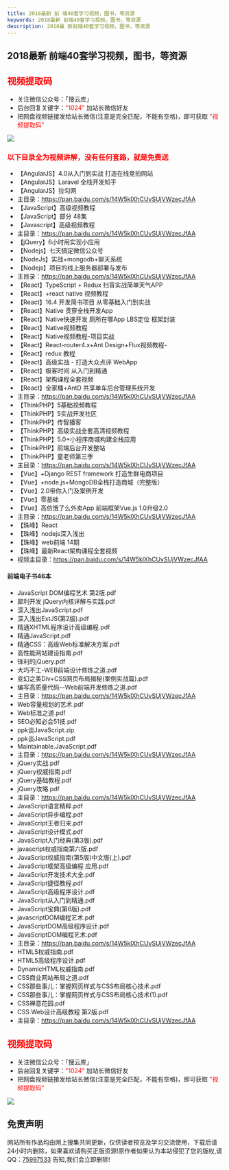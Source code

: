 ```yaml
---
title: 2018最新 前 端40套学习视频，图书，等资源
keywords: 2018最新 前端40套学习视频，图书，等资源
description: 2018最 新前端40套学习视频，图书，等资源
---
```


## 2018最新 前端40套学习视频，图书，等资源

## <span style="color: #FF0000;">视频提取码</span>

- 关注微信公众号：「搜云库」
- 后台回复关键字：<span style="color: #FF0000;">"1024"</span> 加站长微信好友
- 把网盘视频链接发给站长微信(注意是完全匹配，不能有空格)，即可获取 <span style="color: #FF0000;">"视频提取码"</span>

![][1]

[1]: https://team.souyunku.com/img/souyunku.png

### <span style="color: #FF0000;">以下目录全为视频讲解，没有任何套路，就是免费送</span>

- 【AngularJS】4.0从入门到实战 打造在线竞拍网站
- 【AngularJS】Laravel 全栈开发知乎
- 【AngularJS】拉勾网
- 主目录：https://pan.baidu.com/s/14W5klXhCUvSUjVWzecJfAA 
- 【JavaScript】高级视频教程
- 【JavaScript】部分 48集
- 【Javascript】高级视频教程
- 主目录：https://pan.baidu.com/s/14W5klXhCUvSUjVWzecJfAA 
- 【jQuery】6小时用实现小应用
- 【Nodejs】七天搞定微信公众号
- 【NodeJs】实战+mongodb+聊天系统
- 【Nodejs】项目的线上服务器部署与发布
- 主目录：https://pan.baidu.com/s/14W5klXhCUvSUjVWzecJfAA 
- 【React】TypeScript + Redux 扫盲实战简单天气APP
- 【React】+react native 视频教程
- 【React】16.4 开发简书项目 从零基础入门到实战
- 【React】Native 贯穿全栈开发App
- 【React】Native快速开发 厕所在哪App LBS定位 框架封装
- 【React】Native视频教程
- 【React】Native视频教程-项目实战
- 【React】React-router4.x+Ant Design+Flux视频教程-
- 【React】redux 教程
- 【React】高级实战 - 打造大众点评 WebApp
- 【React】极客时间 从入门到精通
- 【React】架构课程全套视频
- 【React】全家桶+AntD 共享单车后台管理系统开发
- 主目录：https://pan.baidu.com/s/14W5klXhCUvSUjVWzecJfAA 
- 【ThinkPHP】5基础视频教程
- 【ThinkPHP】5实战开发社区
- 【ThinkPHP】传智播客
- 【ThinkPHP】高级实战全套高清视频教程
- 【ThinkPHP】5.0+小程序商城构建全栈应用
- 【ThinkPHP】前端后台开发整站
- 【ThinkPHP】童老师第三季
- 主目录：https://pan.baidu.com/s/14W5klXhCUvSUjVWzecJfAA 
- 【Vue】+Django REST framework 打造生鲜电商项目
- 【Vue】+node.js+MongoDB全栈打造商城（完整版）
- 【Vue】2.0带你入门及案例开发
- 【Vue】零基础
- 【Vue】高仿饿了么外卖App 前端框架Vue.js 1.0升级2.0
- 主目录：https://pan.baidu.com/s/14W5klXhCUvSUjVWzecJfAA 
- 【珠峰】React
- 【珠峰】nodejs深入浅出
- 【珠峰】web前端 14期
- 【珠峰】最新React架构课程全套视频
- 视频主目录：https://pan.baidu.com/s/14W5klXhCUvSUjVWzecJfAA 

#### 前端电子书46本

- JavaScript DOM编程艺术 第2版.pdf
- 犀利开发 jQuery内核详解与实践.pdf
- 深入浅出JavaScript.pdf
- 深入浅出ExtJS(第2版).pdf
- 精通XHTML程序设计高级编程.pdf
- 精通JavaScript.pdf
- 精通CSS：高级Web标准解决方案.pdf
- 高性能网站建设指南.pdf
- 锋利的jQuery.pdf
- 大巧不工-WEB前端设计修炼之道.pdf
- 变幻之美Div+CSS网页布局揭秘(案例实战篇).pdf
- 编写高质量代码--Web前端开发修炼之道.pdf
- 主目录：https://pan.baidu.com/s/14W5klXhCUvSUjVWzecJfAA 
- Web容量规划的艺术.pdf
- Web标准之道.pdf
- SEO必知必会51技.pdf
- ppk谈JavaScript.zip
- ppk谈JavaScript.pdf
- Maintainable.JavaScript.pdf
- 主目录：https://pan.baidu.com/s/14W5klXhCUvSUjVWzecJfAA 
- jQuery实战.pdf
- jQuery权威指南.pdf
- jQuery基础教程.pdf
- jQuery攻略.pdf
- 主目录：https://pan.baidu.com/s/14W5klXhCUvSUjVWzecJfAA 
- JavaScript语言精粹.pdf
- JavaScript异步编程.pdf
- JavaScript王者归来.pdf
- JavaScript设计模式.pdf
- JavaScript入门经典(第3版).pdf
- javascript权威指南第六版.pdf
- JavaScript权威指南(第5版)中文版(上).pdf
- JavaScript框架高级编程 应用.pdf
- JavaScript开发技术大全.pdf
- JavaScript捷径教程.pdf
- JavaScript高级程序设计.pdf
- JavaScript从入门到精通.pdf
- JavaScript宝典(第6版).pdf
- javascriptDOM编程艺术.pdf
- JavaScriptDOM高级程序设计.pdf
- JavaScriptDOM编程艺术.pdf
- 主目录：https://pan.baidu.com/s/14W5klXhCUvSUjVWzecJfAA 
- HTML5权威指南.pdf
- HTML5高级程序设计.pdf
- DynamicHTML权威指南.pdf
- CSS商业网站布局之道.pdf
- CSS那些事儿：掌握网页样式与CSS布局核心技术.pdf
- CSS那些事儿：掌握网页样式与CSS布局核心技术(1).pdf
- CSS禅意花园.pdf
- CSS Web设计高级教程 第2版.pdf
- 主目录：https://pan.baidu.com/s/14W5klXhCUvSUjVWzecJfAA 

## <span style="color: #FF0000;">视频提取码</span>

- 关注微信公众号：「搜云库」
- 后台回复关键字：<span style="color: #FF0000;">"1024"</span> 加站长微信好友
- 把网盘视频链接发给站长微信(注意是完全匹配，不能有空格)，即可获取 <span style="color: #FF0000;">"视频提取码"</span>

![][1]

[1]: https://team.souyunku.com/img/souyunku.jpg

## 免责声明

网站所有作品均由网上搜集共同更新，仅供读者预览及学习交流使用，下载后请24小时内删除，如果喜欢请购买正版资源!原作者如果认为本站侵犯了您的版权,请QQ：<a href="http://wpa.qq.com/msgrd?v=3&uin=75997533&menu=yes" class="qq">75997533</a> 告知,我们会立即删除!